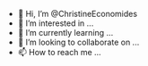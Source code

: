 - 👋 Hi, I’m @ChristineEconomides
- 👀 I’m interested in ...
- 🌱 I’m currently learning ...
- 💞️ I’m looking to collaborate on ...
- 📫 How to reach me ...

<!---
ChristineEconomides/ChristineEconomides is a ✨ special ✨ repository because its `README.md` (this file) appears on your GitHub profile.
You can click the Preview link to take a look at your changes.
--->
